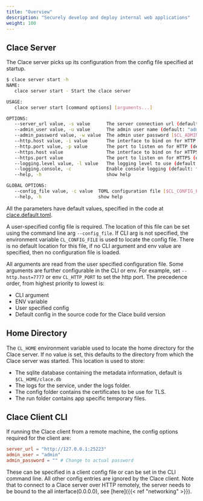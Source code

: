 ```yaml
---
title: "Overview"
description: "Securely develop and deploy internal web applications"
weight: 100
---
```


## Clace Server
The Clace server picks up its configuration from the config file specified at startup.

```bash
$ clace server start -h
NAME:
   clace server start - Start the clace server

USAGE:
   clace server start [command options] [arguments...]

OPTIONS:
   --server_url value, -s value      The server connection url (default: "http://127.0.0.1:25223") [$CL_SERVER_URL]
   --admin_user value, -u value      The admin user name (default: "admin") [$CL_ADMIN_USER]
   --admin_password value, -w value  The admin user password [$CL_ADMIN_PASSWORD]
   --http.host value, -i value       The interface to bind on for HTTP (default: "127.0.0.1") [$CL_HTTP_HOST]
   --http.port value, -p value       The port to listen on for HTTP (default: 25223) [$CL_HTTP_PORT]
   --https.host value                The interface to bind on for HTTPS (default: "0.0.0.0") [$CL_HTTPS_HOST]
   --https.port value                The port to listen on for HTTPS (default: 25224) [$CL_HTTPS_PORT]
   --logging.level value, -l value   The logging level to use (default: "INFO") [$CL_LOGGING_LEVEL]
   --logging.console, -c             Enable console logging (default: false) [$CL_LOGGING_CONSOLE]
   --help, -h                        show help

GLOBAL OPTIONS:
   --config_file value, -c value  TOML configuration file [$CL_CONFIG_FILE]
   --help, -h                     show help
```

All the parameters have default values, specified in the code at [clace.default.toml](https://github.com/claceio/clace/blob/main/internal/utils/clace.default.toml).

A user-specified config file is required. The location of this file can be set using the command line arg `--config_file`. If CLI arg is not specified, the environment variable `CL_CONFIG_FILE` is used to locate the config file. There is no default location for this file, if no CLI argument and env value are specified, then no configuration file is loaded.

All arguments are read from the user specified configuration file. Some arguments are further configurable in the CLI or env. For example, set `--http.host=7777` or env `CL_HTTP_PORT` to set the http port. The precedence order, from highest priority to lowest is:
* CLI argument
* ENV variable
* User specified config
* Default config in the source code for the Clace build version

## Home Directory

The `CL_HOME` environment variable used to locate the home directory for the Clace server. If no value is set, this defaults to the directory from which the Clace server was started. This location is used to store:
* The sqlite database containing the metadata information, default is `$CL_HOME/clace.db`
* The logs for the service, under the logs folder.
* The config folder contains the certificates to be use for TLS.
* The run folder contains app specific temporary files.


## Clace Client CLI

If running the Clace client from a remote machine, the config options required for the client are:

```toml
server_url = "http://127.0.0.1:25223"
admin_user = "admin"
admin_password = "" # Change to actual password
```

These can be specified in a client config file or can be set in the CLI command line. All other config entries are ignored by the Clace client. Note that to connect to a Clace server over HTTP remotely, the server needs to be bound to the all interface(0.0.0.0), see [here]({{< ref "networking" >}}).